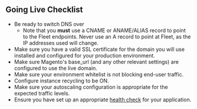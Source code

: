 ## Going Live Checklist

 - Be ready to switch DNS over
      - Note that you **must** use a CNAME or ANAME/ALIAS record to point to the Fleet endpoints. Never use an A record to point at Fleet, as the IP addresses used will change.
 - Make sure you have a valid SSL certificate for the domain you will use installed and configured for your production environment.
 - Make sure Magento's base_url (and any other relevant settings) are configured to use the live domain.
 - Make sure your environment whitelist is not blocking end-user traffic.
 - Configure instance recycling to be ON.
 - Make sure your autoscaling configuration is appropriate for the expected traffic levels.
 - Ensure you have set up an appropriate [health check](/configuring-magento-for-fleet/health-check) for your application.
